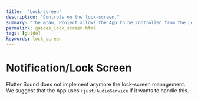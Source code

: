 ```yaml
---
title:  "Lock-screen"
description: "Controls on the lock-screen."
summary: "The &tau; Project allows the App to be controlled from the Lock Screen."
permalink: guides_lock_screen.html
tags: [guide]
keywords: lock_screen
---
```

# Notification/Lock Screen

Flutter Sound does not implement anymore the lock-screen management.
We suggest that the App uses `(just)AudioService` if it wants to handle this.

